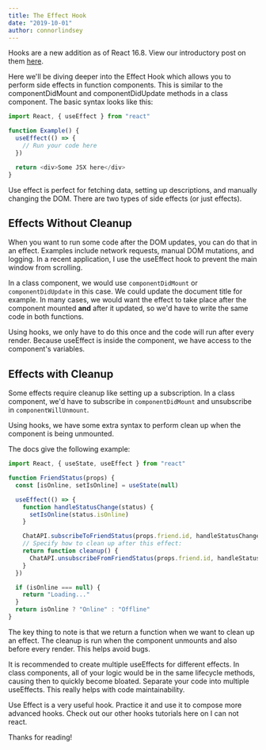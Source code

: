 ```yaml
---
title: The Effect Hook
date: "2019-10-01"
author: connorlindsey
---
```


Hooks are a new addition as of React 16.8. View our introductory post on them [here](https://i-can-not-react.netlify.com/react-hooks/).

Here we'll be diving deeper into the Effect Hook which allows you to perform side effects in function components. This is similar to the componentDidMount and componentDidUpdate methods in a class component. The basic syntax looks like this:

```javascript
import React, { useEffect } from "react"

function Example() {
  useEffect(() => {
    // Run your code here
  })

  return <div>Some JSX here</div>
}
```

Use effect is perfect for fetching data, setting up descriptions, and manually changing the DOM. There are two types of side effects (or just effects).

## Effects Without Cleanup

When you want to run some code after the DOM updates, you can do that in an effect. Examples include network requests, manual DOM mutations, and logging. In a recent application, I use the useEffect hook to prevent the main window from scrolling.

In a class component, we would use `componentDidMount` or `componentDidUpdate` in this case. We could update the document title for example. In many cases, we would want the effect to take place after the component mounted **and** after it updated, so we'd have to write the same code in both functions.

Using hooks, we only have to do this once and the code will run after every render. Because useEffect is inside the component, we have access to the component's variables.

## Effects with Cleanup

Some effects require cleanup like setting up a subscription. In a class component, we'd have to subscribe in `componentDidMount` and unsubscribe in `componentWillUnmount`.

Using hooks, we have some extra syntax to perform clean up when the component is being unmounted.

The docs give the following example:

```javascript
import React, { useState, useEffect } from "react"

function FriendStatus(props) {
  const [isOnline, setIsOnline] = useState(null)

  useEffect(() => {
    function handleStatusChange(status) {
      setIsOnline(status.isOnline)
    }

    ChatAPI.subscribeToFriendStatus(props.friend.id, handleStatusChange)
    // Specify how to clean up after this effect:
    return function cleanup() {
      ChatAPI.unsubscribeFromFriendStatus(props.friend.id, handleStatusChange)
    }
  })

  if (isOnline === null) {
    return "Loading..."
  }
  return isOnline ? "Online" : "Offline"
}
```

The key thing to note is that we return a function when we want to clean up an effect. The cleanup is run when the component unmounts and also before every render. This helps avoid bugs. 

It is recommended to create multiple useEffects for different effects. In class components, all of your logic would be in the same lifecycle methods, causing then to quickly become bloated. Separate your code into multiple useEffects. This really helps with code maintainability. 

Use Effect is a very useful hook. Practice it and use it to compose more advanced hooks. Check out our other hooks tutorials here on I can not react. 

Thanks for reading!
